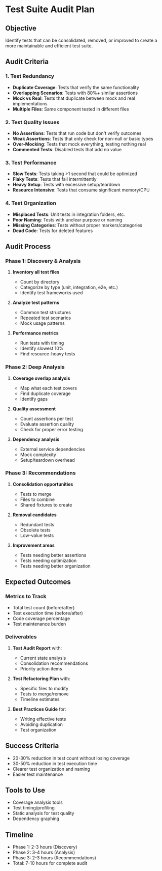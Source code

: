 # Test Suite Audit Plan

## Objective
Identify tests that can be consolidated, removed, or improved to create a more maintainable and efficient test suite.

## Audit Criteria

### 1. Test Redundancy
- **Duplicate Coverage**: Tests that verify the same functionality
- **Overlapping Scenarios**: Tests with 80%+ similar assertions
- **Mock vs Real**: Tests that duplicate between mock and real implementations
- **Multiple Files**: Same component tested in different files

### 2. Test Quality Issues
- **No Assertions**: Tests that run code but don't verify outcomes
- **Weak Assertions**: Tests that only check for non-null or basic types
- **Over-Mocking**: Tests that mock everything, testing nothing real
- **Commented Tests**: Disabled tests that add no value

### 3. Test Performance
- **Slow Tests**: Tests taking >1 second that could be optimized
- **Flaky Tests**: Tests that fail intermittently
- **Heavy Setup**: Tests with excessive setup/teardown
- **Resource Intensive**: Tests that consume significant memory/CPU

### 4. Test Organization
- **Misplaced Tests**: Unit tests in integration folders, etc.
- **Poor Naming**: Tests with unclear purpose or naming
- **Missing Categories**: Tests without proper markers/categories
- **Dead Code**: Tests for deleted features

## Audit Process

### Phase 1: Discovery & Analysis
1. **Inventory all test files**
   - Count by directory
   - Categorize by type (unit, integration, e2e, etc.)
   - Identify test frameworks used

2. **Analyze test patterns**
   - Common test structures
   - Repeated test scenarios
   - Mock usage patterns

3. **Performance metrics**
   - Run tests with timing
   - Identify slowest 10%
   - Find resource-heavy tests

### Phase 2: Deep Analysis
1. **Coverage overlap analysis**
   - Map what each test covers
   - Find duplicate coverage
   - Identify gaps

2. **Quality assessment**
   - Count assertions per test
   - Evaluate assertion quality
   - Check for proper error testing

3. **Dependency analysis**
   - External service dependencies
   - Mock complexity
   - Setup/teardown overhead

### Phase 3: Recommendations
1. **Consolidation opportunities**
   - Tests to merge
   - Files to combine
   - Shared fixtures to create

2. **Removal candidates**
   - Redundant tests
   - Obsolete tests
   - Low-value tests

3. **Improvement areas**
   - Tests needing better assertions
   - Tests needing optimization
   - Tests needing better organization

## Expected Outcomes

### Metrics to Track
- Total test count (before/after)
- Test execution time (before/after)
- Code coverage percentage
- Test maintenance burden

### Deliverables
1. **Test Audit Report** with:
   - Current state analysis
   - Consolidation recommendations
   - Priority action items

2. **Test Refactoring Plan** with:
   - Specific files to modify
   - Tests to merge/remove
   - Timeline estimates

3. **Best Practices Guide** for:
   - Writing effective tests
   - Avoiding duplication
   - Test organization

## Success Criteria
- 20-30% reduction in test count without losing coverage
- 30-50% reduction in test execution time
- Clearer test organization and naming
- Easier test maintenance

## Tools to Use
- Coverage analysis tools
- Test timing/profiling
- Static analysis for test quality
- Dependency graphing

## Timeline
- Phase 1: 2-3 hours (Discovery)
- Phase 2: 3-4 hours (Analysis)
- Phase 3: 2-3 hours (Recommendations)
- Total: 7-10 hours for complete audit
